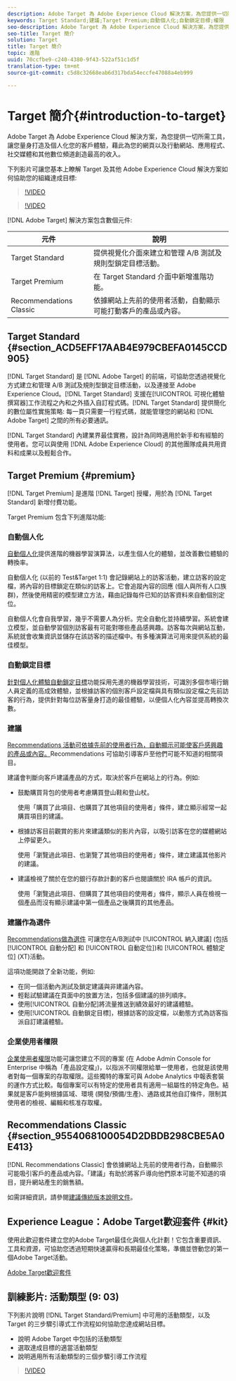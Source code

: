 ```yaml
---
description: Adobe Target 為 Adobe Experience Cloud 解決方案，為您提供一切所需工具，讓您量身打造及個人化您的客戶體驗，藉此為您的網頁以及行動網站、應用程式、社交媒體和其他數位頻道創造最高的收入。
keywords: Target Standard;建議;Target Premium;自動個人化;自動鎖定目標;權限
seo-description: Adobe Target 為 Adobe Experience Cloud 解決方案，為您提供一切所需工具，讓您量身打造及個人化您的客戶體驗，藉此為您的網頁以及行動網站、應用程式、社交媒體和其他數位頻道創造最高的收入。
seo-title: Target 簡介
solution: Target
title: Target 簡介
topic: 進階
uuid: 70ccfbe9-c240-4380-9f43-522af51c1d5f
translation-type: tm+mt
source-git-commit: c5d8c32668eab6d317bda54eccfe47088a4eb999

---
```



# Target 簡介{#introduction-to-target}

Adobe Target 為 Adobe Experience Cloud 解決方案，為您提供一切所需工具，讓您量身打造及個人化您的客戶體驗，藉此為您的網頁以及行動網站、應用程式、社交媒體和其他數位頻道創造最高的收入。

下列影片可讓您基本上瞭解 Target 及其他 Adobe Experience Cloud 解決方案如何協助您的組織達成目標:

>[!VIDEO](https://www.youtube.com/watch?v=O7fFTcV7toI)

>[!VIDEO](https://www.youtube.com/watch?v=qsgXjHdtgYE)

[!DNL Adobe Target] 解決方案包含數個元件:

| 元件 | 說明 |
|--- |--- |
| Target Standard | 提供視覺化介面來建立和管理 A/B 測試及規則型鎖定目標活動。 |
| Target Premium | 在 Target Standard 介面中新增進階功能。 |
| Recommendations Classic | 依據網站上先前的使用者活動，自動顯示可能打動客戶的產品或內容。 |

## Target Standard {#section_ACD5EFF17AAB4E979CBEFA0145CCD905}

[!DNL Target Standard] 是 [!DNL Adobe Target] 的前端，可協助您透過視覺化方式建立和管理 A/B 測試及規則型鎖定目標活動，以及連接至 Adobe Experience Cloud。[!DNL Target Standard] 支援在[!UICONTROL 可視化體驗撰寫器]工作流程之內和之外插入自訂程式碼。[!DNL Target Standard] 提供簡化的數位屬性實施策略: 每一頁只需要一行程式碼，就能管理您的網站和 [!DNL Adobe Target] 之間的所有必要通訊。

[!DNL Target Standard] 內建業界最佳實務，設計為同時適用於新手和有經驗的使用者。您可以與使用 [!DNL Adobe Experience Cloud] 的其他團隊成員共用資料和成果以及輕鬆合作。

## Target Premium {#premium}

[!DNL Target Premium] 是進階 [!DNL Target] 授權，用於為 [!DNL Target Standard] 新增付費功能。

Target Premium 包含下列進階功能:

### 自動個人化

[自動個人化](../c-activities/t-automated-personalization/automated-personalization.md#task_8AAF837796D74CF893CA2F88BA1491C9)提供進階的機器學習演算法，以產生個人化的體驗，並改善數位體驗的轉換率。

自動個人化 (以前的 Test&amp;Target 1:1) 會記錄網站上的訪客活動，建立訪客的設定檔，將內容的目標鎖定在類似的訪客上。它會追蹤內容的回應 (個人與所有人口族群)，然後使用精密的模型建立方法，藉由記錄每件已知的訪客資料來自動個別定位。

自動個人化會自我學習，幾乎不需要人為分析。完全自動化並持續學習。系統會建立模型，並自動學習個別訪客最有可能對哪些產品感興趣。訪客每次與網站互動，系統就會收集資訊並儲存在該訪客的描述檔中。有多種演算法可用來提供系統的最佳模型。

### 自動鎖定目標

[針對個人化體驗自動鎖定目標](../c-activities/auto-target-to-optimize.md#concept_67779E5B7F67427A97D7EA2A6FB919B3)功能採用先進的機器學習技術，可識別多個市場行銷人員定義的高成效體驗，並根據訪客的個別客戶設定檔與具有類似設定檔之先前訪客的行為，提供針對每位訪客量身打造的最佳體驗，以便個人化內容並提高轉換次數。

### 建議

[Recommendations 活動可依據先前的使用者行為，自動顯示可能使客戶感興趣的產品或內容。](../c-recommendations/recommendations.md#concept_7556C8A4543942F2A77B13A29339C0C0)Recommendations 可協助引導客戶至他們可能不知道的相關項目。

建議會判斷向客戶建議產品的方式，取決於客戶在網站上的行為。例如:

* 鼓勵購買背包的使用者考慮購買登山鞋和登山杖。

   使用「購買了此項目、也購買了其他項目的使用者」條件，建立顯示經常一起購買項目的建議。

* 根據訪客目前觀賞的影片來建議類似的影片內容，以吸引訪客在您的媒體網站上停留更久。

   使用「瀏覽過此項目、也瀏覽了其他項目的使用者」條件，建立建議其他影片的建議。

* 建議檢視了關於在您的銀行存款計劃的客戶也閱讀關於 IRA 帳戶的資訊。

   使用「瀏覽過此項目、但購買了其他項目的使用者」條件，顯示人員在檢視一個產品而沒有顯示建議中第一個產品之後購買的其他產品。

### 建議作為選件

[Recommendations做為選件](/help/c-recommendations/recommendations-as-an-offer.md) 可讓您在A/B測試中 [!UICONTROL 納入建議] (包括 [!UICONTROL 自動分配] 和 [!UICONTROL 自動定位])和 [!UICONTROL 體驗定位] (XT)活動。

這項功能開啟了全新功能，例如:

* 在同一個活動內測試及鎖定建議與非建議內容。
* 輕鬆試驗建議在頁面中的放置方法，包括多個建議的排列順序。
* 使用[!UICONTROL 自動分配]將流量推送到績效最好的建議體驗。
* 使用[!UICONTROL 自動鎖定目標]，根據訪客的設定檔，以動態方式為訪客指派自訂建議體驗。

### 企業使用者權限

[企業使用者權限](../administrating-target/c-user-management/property-channel/property-channel.md#concept_E396B16FA2024ADBA27BC056138F9838)功能可讓您建立不同的專案 (在 Adobe Admin Console for Enterprise 中稱為「產品設定檔」)，以指派不同權限給單一使用者，也就是該使用者對每一個專案的存取權限。這些獨特的專案可與 Adobe Analytics 中報表套裝的運作方式比較。每個專案可以有特定的使用者具有適用一組屬性的特定角色。結果就是客戶能夠根據區域、環境 (開發/預備/生產)、通路或其他自訂條件，限制其使用者的檢視、編輯和核准存取權。

## Recommendations Classic {#section_9554068100054D2DBDB298CBE5A0E413}

[!DNL Recommendations Classic] 會依據網站上先前的使用者行為，自動顯示可能吸引客戶的產品或內容。「建議」有助於將客戶導向他們原本可能不知道的項目，提升網站產生的銷售額。

如需詳細資訊，請參閱[建議傳統版本說明文件](../assets/adobe-recommendations-classic.pdf)。

## Experience League：Adobe Target歡迎套件 {#kit}

使用此歡迎套件建立您的Adobe Target最佳化與個人化計劃！它包含重要資訊、工具和資源，可協助您透過短期快速贏得和長期最佳化策略，準備並啓動您的第一個Adobe Target活動。

[Adobe Target歡迎套件](https://expleague.azureedge.net/pdf/Adobe-Target-Welcome-Kit.pdf)

## 訓練影片: 活動類型 (9: 03)

下列影片說明 [!DNL Target Standard/Premium] 中可用的活動類型，以及 Target 的三步驟引導式工作流程如何協助您達成網站目標。

* 說明 Adobe Target 中包括的活動類型
* 選取達成目標的適當活動類型
* 說明適用所有活動類型的三個步驟引導工作流程

>[!VIDEO](https://video.tv.adobe.com/v/17386)